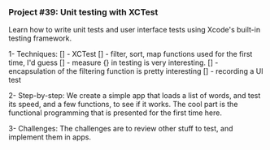 ### Project #39: Unit testing with XCTest
Learn how to write unit tests and user interface tests using Xcode's built-in testing framework.

1- Techniques:
[] - XCTest
[] - filter, sort, map functions used for the first time, I'd guess
[] - measure {} in testing is very interesting.
[] - encapsulation of the filtering function is pretty interesting
[] - recording a UI test

2- Step-by-step:
We create a simple app that loads a list of words, and test its speed, and a few functions, to see if it works. The cool part is the functional programming that is presented for the first time here.

3- Challenges:
The challenges are to review other stuff to test, and implement them in apps.
